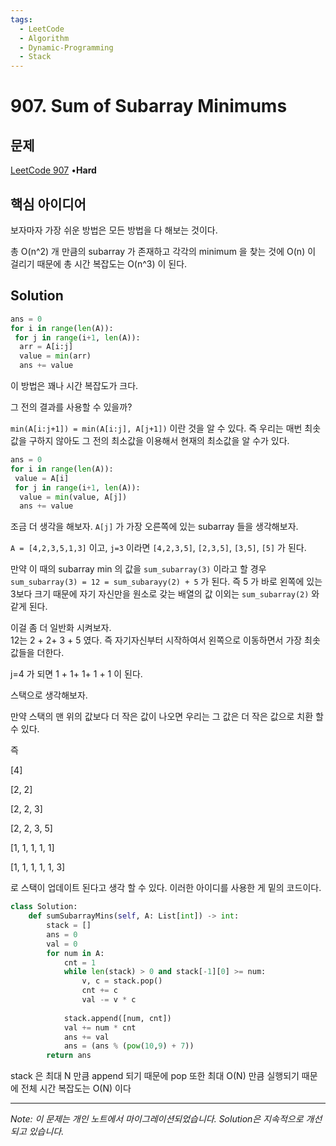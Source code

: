```yaml
---
tags:
  - LeetCode
  - Algorithm
  - Dynamic-Programming
  - Stack
---
```


# 907. Sum of Subarray Minimums

## 문제

[LeetCode 907](https://leetcode.com/problems/sum-of-subarray-minimums/) •**Hard**

## 핵심 아이디어

보자마자 가장 쉬운 방법은 모든 방법을 다 해보는 것이다.

총 O(n^2) 개 만큼의 subarray 가 존재하고 각각의 minimum 을 찾는 것에 O(n) 이 걸리기 때문에 총 시간 복잡도는 O(n^3) 이 된다.

## Solution

```python
ans = 0
for i in range(len(A)):
 for j in range(i+1, len(A)):
  arr = A[i:j]
  value = min(arr)
  ans += value
```

이 방법은 꽤나 시간 복잡도가 크다.

그 전의 결과를 사용할 수 있을까?

`min(A[i:j+1]) = min(A[i:j], A[j+1])` 이란 것을 알 수 있다. 즉 우리는 매번 최솟값을 구하지 않아도 그 전의 최소값을 이용해서 현재의 최소값을 알 수가 있다.

```python
ans = 0
for i in range(len(A)):
 value = A[i]
 for j in range(i+1, len(A)):
  value = min(value, A[j])
  ans += value
```

조금 더 생각을 해보자. `A[j]` 가 가장 오른쪽에 있는 subarray 들을 생각해보자.

`A = [4,2,3,5,1,3]` 이고, `j=3` 이라면 `[4,2,3,5]`, `[2,3,5]`, `[3,5]`, `[5]` 가 된다.

만약 이 때의 subarray min 의 값을 `sum_subarray(3)` 이라고 할 경우 `sum_subarray(3) = 12 = sum_subarayy(2) + 5` 가 된다. 즉 5 가 바로 왼쪽에 있는 3보다 크기 때문에 자기 자신만을 원소로 갖는 배열의 값 이외는 `sum_subarray(2)` 와 같게 된다.

이걸 좀 더 일반화 시켜보자.  
12는 2 + 2+ 3 + 5 였다. 즉 자기자신부터 시작하여서 왼쪽으로 이동하면서 가장 최솟값들을 더한다.  

j=4 가 되면 1 + 1+ 1+ 1 + 1 이 된다.

스택으로 생각해보자.

만약 스택의 맨 위의 값보다 더 작은 값이 나오면 우리는 그 값은 더 작은 값으로 치환 할 수 있다.

즉

[4]

[2, 2]

[2, 2, 3]

[2, 2, 3, 5]

[1, 1, 1, 1, 1]

[1, 1, 1, 1, 1, 3]

로 스택이 업데이트 된다고 생각 할 수 있다. 이러한 아이디를 사용한 게 밑의 코드이다.

```python
class Solution:
    def sumSubarrayMins(self, A: List[int]) -> int:
        stack = []
        ans = 0
        val = 0
        for num in A:
            cnt = 1
            while len(stack) > 0 and stack[-1][0] >= num:
                v, c = stack.pop()
                cnt += c
                val -= v * c
                
            stack.append([num, cnt])
            val += num * cnt
            ans += val
            ans = (ans % (pow(10,9) + 7))
        return ans
```

stack 은 최대 N 만큼 append 되기 때문에 pop 또한 최대 O(N) 만큼 실행되기 때문에 전체 시간 복잡도는 O(N) 이다

---

*Note: 이 문제는 개인 노트에서 마이그레이션되었습니다. Solution은 지속적으로 개선되고 있습니다.*
